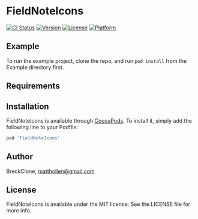 # FieldNoteIcons

[![CI Status](https://img.shields.io/travis/BreckClone/FieldNoteIcons.svg?style=flat)](https://travis-ci.org/BreckClone/FieldNoteIcons)
[![Version](https://img.shields.io/cocoapods/v/FieldNoteIcons.svg?style=flat)](https://cocoapods.org/pods/FieldNoteIcons)
[![License](https://img.shields.io/cocoapods/l/FieldNoteIcons.svg?style=flat)](https://cocoapods.org/pods/FieldNoteIcons)
[![Platform](https://img.shields.io/cocoapods/p/FieldNoteIcons.svg?style=flat)](https://cocoapods.org/pods/FieldNoteIcons)

## Example

To run the example project, clone the repo, and run `pod install` from the Example directory first.

## Requirements

## Installation

FieldNoteIcons is available through [CocoaPods](https://cocoapods.org). To install
it, simply add the following line to your Podfile:

```ruby
pod 'FieldNoteIcons'
```

## Author

BreckClone, matthollen@gmail.com

## License

FieldNoteIcons is available under the MIT license. See the LICENSE file for more info.
